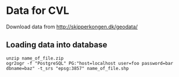 # Data for CVL

Download data from http://skipperkongen.dk/geodata/

## Loading data into database

```
unzip name_of_file.zip
ogr2ogr -f "PostgreSQL" PG:"host=localhost user=foo password=bar dbname=baz" -t_srs "epsg:3857" name_of_file.shp
```

